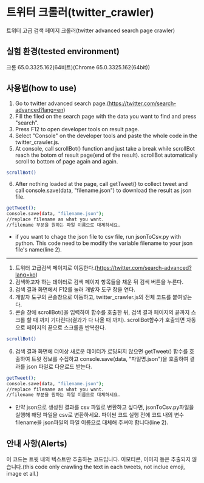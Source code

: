 # 트위터 크롤러(twitter_crawler)
트위터 고급 검색 페이지 크롤러(twitter advanced search page crawler)



## 실험 환경(tested environment)

크롬 65.0.3325.162(64비트)(Chrome 65.0.3325.162(64bit))



## 사용법(how to use)

1. Go to twitter advanced search page.(https://twitter.com/search-advanced?lang=en)
2. Fill the filed on the search page with the data you want to find and press "search".
3. Press F12 to open developer tools on result page.
4. Select "Console" on the developer tools and paste the whole code in the twitter_crawler.js.
5. At console, call scrollBot() function and just take a break while scrollBot reach the botom of result page(end of the result). scrollBot automatically scroll to bottom of page again and again.
```sh
scrollBot()
```
6. After nothing loaded at the page, call getTweet() to collect tweet and call console.save(data, "filename.json") to download the result as json file.
```sh
getTweet();
console.save(data, "filename.json");
//replace filename as what you want.
//filename 부분을 원하는 파일 이름으로 대체하세요.
```
+ if you want to chage the json file to csv file, run jsonToCsv.py with python. This code need to be modify the variable filename to your json file's name(line 2).

* * *


1. 트위터 고급검색 페이지로 이동한다.(https://twitter.com/search-advanced?lang=ko)
2. 검색하고자 하는 데이터로 검색 페이지 항목들을 채운 뒤 검색 버튼을 누른다.
3. 검색 결과 화면에서 F12를 눌러 개발자 도구 창을 연다.
4. 개발자 도구의 콘솔창으로 이동하고, twitter_crawler.js의 전체 코드를 붙여넣는다.
5. 콘솔 창에 scrollBot()을 입력하여 함수를 호출한 뒤, 검색 결과 페이지의 끝까지 스크롤 할 때 까지 기다린다(결과가 다 나올 때 까지). scrollBot함수가 호출되면 자동으로 페이지의 끝으로 스크롤을 반복한다.
```sh
scrollBot()
```
6. 검색 결과 화면에 더이상 새로운 데이터가 로딩되지 않으면 getTweet() 함수를 호출하여 트윗 정보를 수집하고 console.save(data, "파일명.json")을 호출하여 결과를 json 파일로 다운로드 받는다.
```sh
getTweet();
console.save(data, "filename.json");
//replace filename as what you want.
//filename 부분을 원하는 파일 이름으로 대체하세요.
```
+ 만약 json으로 생성된 결과를 csv 파일로 변환하고 싶다면, jsonToCsv.py파일을 실행해 해당 파일을 csv로 변환하세요. 파이썬 코드 실행 전에 코드 내의 변수 filename을 json파일의 파일 이름으로 대체해 주셔야 합니다(line 2).

## 안내 사항(Alerts)
이 코드는 트윗 내의 텍스트만 추출하는 코드입니다. 이모티콘, 이미지 등은 추출되지 않습니다.(this code only crawling the text in each tweets, not inclue emoji, image et all.)
